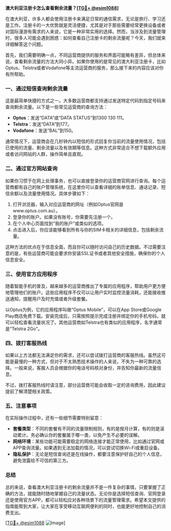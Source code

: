 **澳大利亚注册卡怎么查看剩余流量？[[TG💪+ @esim1088](https://t.me/s/esim1088)]**

在澳大利亚，许多人都会使用注册卡来满足日常的通信需求，无论是旅行、学习还是工作。注册卡的一大优势就是灵活便捷，尤其是对于那些需要经常更换设备或者对国际漫游有需求的人来说，它是一种非常实用的选择。然而，当涉及到流量管理时，很多人可能会遇到困惑：如何查看自己注册卡的剩余流量呢？今天，我们就来详细解答这个问题。

首先，我们需要明确一点，不同运营商提供的服务和界面可能略有差异，但总体来说，查看剩余流量的方法大同小异。如果你使用的是常见的澳大利亚注册卡，比如Optus、Telstra或者Vodafone等主流运营商的服务，那么接下来的内容应该对你有所帮助。

### **一、通过短信查询剩余流量**

这是最简单快捷的方式之一。大多数运营商都支持通过发送特定代码到指定号码来查询剩余流量。以下是一些常见运营商的查询方法：

- **Optus**：发送“DATA”或“DATA STATUS”到1300 130 111。
- **Telstra**：发送“DATA”到177。
- **Vodafone**：发送“BAL”到150。

通常情况下，运营商会在几秒钟内以短信的形式回复你当前的流量使用情况，包括已使用的流量、剩余流量以及有效期等信息。这种方式非常适合不想下载额外应用或者访问网站的人群，操作简单且直观。

### **二、通过官方网站查询**

如果你习惯于在网上处理事务，也可以直接登录你的运营商官网进行查询。每个运营商都有自己的账户管理系统，在这里你可以查看详细的账单信息、通话记录、短信余额以及流量使用情况。具体步骤如下：

1. 打开浏览器，输入对应运营商的网址（例如Optus官网是www.optus.com.au）。
2. 登录你的账户。如果没有账号，你需要先注册一个。
3. 在个人中心页面找到“我的账户”或类似的选项。
4. 点击进入后，你应该能够看到所有与你的SIM卡相关的详细信息，包括剩余流量。

这种方法的优点在于信息全面，而且你可以随时访问自己的历史数据。不过需要注意的是，有些运营商可能会要求你安装SSL证书或者其他安全措施，确保你的个人信息安全。

### **三、使用官方应用程序**

随着智能手机的普及，越来越多的运营商推出了专属的应用程序，帮助用户更方便地管理他们的账户。这些应用程序不仅可以让用户实时监控流量消耗，还能接收推送通知，提醒用户及时充值或者升级套餐。

以Optus为例，它的应用程序叫做“Optus Mobile”，可以在App Store或Google Play商店免费下载。安装完成后，只需按照提示完成注册并绑定你的手机号码，就可以轻松查看流量状况了。其他运营商如Telstra也有类似的应用程序，名字通常是“Telstra 2Go”。

### **四、拨打客服热线**

如果以上方法都无法满足你的需求，还可以尝试拨打运营商的客服热线。虽然这可能是最慢的一种方式，但对于不太熟悉技术操作的人来说，不失为一种可靠的选择。一般来说，客服人员会根据你的电话号码核对身份，并告知你最新的流量信息。

不过，拨打客服热线时请注意，部分运营商可能会收取一定的咨询费用，因此建议提前了解清楚相关政策。

### **五、注意事项**

在实际操作过程中，还有一些细节需要特别留意：

- **套餐类型**：不同的套餐有不同的流量限制规则，有的是按月计算，有的则是滚动累计。务必确认你的套餐属于哪一类，以免产生不必要的误解。
- **网络环境**：某些功能可能需要稳定的网络连接才能正常使用，比如通过官网或APP查询流量。如果遇到无法加载的情况，可以尝试切换Wi-Fi或重启设备。
- **隐私保护**：无论是短信查询还是在线操作，都要注意保护好自己的个人信息，避免泄露给不可信的第三方。

### **总结**

总的来说，查看澳大利亚注册卡的剩余流量并不是一件复杂的事情，只要掌握了正确的方法，就能随时随地掌握自己的流量状态。无论你是选择短信查询、官网登录还是使用官方APP，都可以轻松应对各种场景下的流量管理需求。希望本文提供的指南能帮到大家，让大家在享受移动互联网便利的同时，也能更好地控制自己的消费支出。

[[TG💪+ @esim1088](https://t.me/s/esim1088) ![Image](https://i.postimg.cc/4NQfJmqS/Snipaste-2025-05-13-00-14-12.png)]